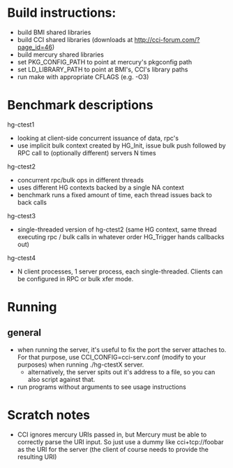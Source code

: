 # Build instructions:
- build BMI shared libraries
- build CCI shared libraries
  (downloads at http://cci-forum.com/?page_id=46)
- build mercury shared libraries
- set PKG_CONFIG_PATH to point at mercury's pkgconfig path
- set LD_LIBRARY_PATH to point at BMI's, CCI's library paths
- run make with appropriate CFLAGS (e.g. -O3)

# Benchmark descriptions

hg-ctest1
- looking at client-side concurrent issuance of data, rpc's
- use implicit bulk context created by HG_Init, issue bulk
  push followed by RPC call to (optionally different) servers N times

hg-ctest2
- concurrent rpc/bulk ops in different threads
- uses different HG contexts backed by a single NA context
- benchmark runs a fixed amount of time, each thread issues back to back calls

hg-ctest3
- single-threaded version of hg-ctest2 (same HG context, same thread executing
  rpc / bulk calls in whatever order HG_Trigger hands callbacks out)

hg-ctest4
- N client processes, 1 server process, each single-threaded. Clients can be
  configured in RPC or bulk xfer mode. 

# Running

## general
- when running the server, it's useful to fix the port the server attaches to.
  For that purpose, use CCI_CONFIG=cci-serv.conf (modify to your purposes)
  when running ./hg-ctestX server.
  - alternatively, the server spits out it's address to a file, so you can also
    script against that.
- run programs without arguments to see usage instructions

# Scratch notes
- CCI ignores mercury URIs passed in, but Mercury must be able to correctly
  parse the URI input. So just use a dummy like cci+tcp://foobar as the URI for
  the server (the client of course needs to provide the resulting URI)
